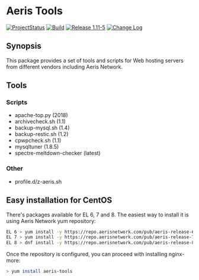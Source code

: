 # Aeris Tools

[![ProjectStatus](https://img.shields.io/badge/status-active-brightgreen.svg)](#)
[![Build](https://img.shields.io/travis/com/karljohns0n/pkg-aeris-tools/master.svg)](https://app.travis-ci.com/github/karljohns0n/pkg-aeris-tools)
[![Release 1.11-5](https://img.shields.io/badge/release-1.11--5-success.svg)](#)
[![Change Log](https://img.shields.io/badge/change-log-blue.svg?style=flat)](https://repo.aerisnetwork.com/stable/el/6/x86_64/repoview/aeris-tools.html)

## Synopsis

This package provides a set of tools and scripts for Web hosting servers from different vendors including Aeris Network.

## Tools

### Scripts

* apache-top.py (2018)
* archivecheck.sh (1.1)
* backup-mysql.sh (1.4)
* backup-restic.sh (1.2)
* cpwpcheck.sh (1.1)
* mysqltuner (1.8.5)
* spectre-meltdown-checker (latest)

### Other

* profile.d/z-aeris.sh

## Easy installation for CentOS

There's packages available for EL 6, 7 and 8. The easiest way to install it is using Aeris Network yum repository:

```bash
EL 6 > yum install -y https://repo.aerisnetwork.com/pub/aeris-release-6.rpm
EL 7 > yum install -y https://repo.aerisnetwork.com/pub/aeris-release-7.rpm
EL 8 > dnf install -y https://repo.aerisnetwork.com/pub/aeris-release-8.rpm
```

Once the repository is configured, you can proceed with installing nginx-more:

```bash
> yum install aeris-tools
```
